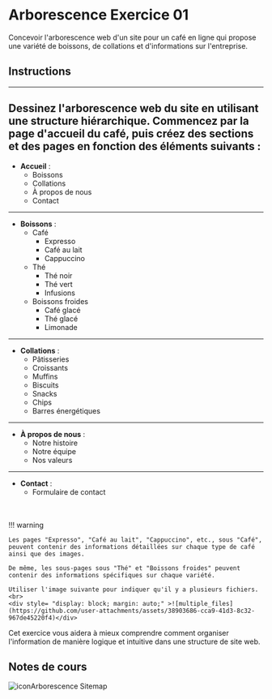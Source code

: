 # Arborescence Exercice 01

Concevoir l'arborescence web d'un site pour un café en ligne qui propose une variété de boissons, de collations et d'informations sur l'entreprise.

## Instructions
---

Dessinez l'arborescence web du site en utilisant une structure hiérarchique. Commencez par la page d'accueil du café, puis créez des sections et des pages en fonction des éléments suivants :
---
- **Accueil** :
    - Boissons
    - Collations
    - À propos de nous
    - Contact
---
- **Boissons** :
    - Café
        - Expresso
        - Café au lait
        - Cappuccino
    - Thé
        - Thé noir
        - Thé vert
        - Infusions
    - Boissons froides
        - Café glacé
        - Thé glacé
        - Limonade
---
- **Collations** :
    - Pâtisseries
    - Croissants
    - Muffins
    - Biscuits
    - Snacks
    - Chips
    - Barres énergétiques
---
- **À propos de nous** :
    - Notre histoire
    - Notre équipe
    - Nos valeurs
---
- **Contact** :
    - Formulaire de contact
<br>
<br>
!!! warning

    Les pages "Expresso", "Café au lait", "Cappuccino", etc., sous "Café", peuvent contenir des informations détaillées sur chaque type de café ainsi que des images.

    De même, les sous-pages sous "Thé" et "Boissons froides" peuvent contenir des informations spécifiques sur chaque variété.

    Utiliser l'image suivante pour indiquer qu'il y a plusieurs fichiers.<br>
    <div style= "display: block; margin: auto;" >![multiple_files](https://github.com/user-attachments/assets/38903686-cca9-41d3-8c32-967de45220f4)</div>


Cet exercice vous aidera à mieux comprendre comment organiser l'information de manière logique et intuitive dans une structure de site web.

## Notes de cours

![icon](https://github.com/user-attachments/assets/ec332313-d76b-42e2-ae95-01ca1c7a2f70)Arborescence 
Sitemap

